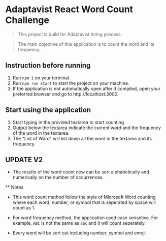 # Adaptavist React Word Count Challenge

> This project is build for Adaptavist hiring process.

> The main objective of this application is to count the word and its frequency.

## Instruction before running

1. Run `npm i` on your terminal.
2. Run `npm run start` to start the project on your machine.
3. If the application is not automatically open after it compiled, open your preferred browser and go to http://localhost:3000.

## Start using the application

1. Start typing in the provided textarea to start counting.
2. Output below the textarea indicate the current word and the frequency of the word in the textarea.
3. The "List of Word" will list down all the word in the textarea and its frequency.

## UPDATE V2

-  The results of the word count now can be sort alphabetically and numerically on the number of occurrences.

\*\* Notes

-  This word count method follow the style of Microsoft Word counting where each word, number, or symbol that is seperated by space will count as 1.

-  For word frequency method, the application used case sensetive. For example, `ABC` is not the same as `abc` and it will count seperately.

-  Every word will be sort out including number, symbol and emoji.
